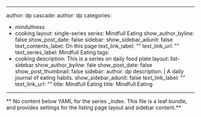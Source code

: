 
---
author: dp
cascade:
  author: dp
  categories:
  - mindullness
  - cooking
  layout: single-series
  series: Mindfull Eating
  show_author_byline: false
  show_post_date: false
  sidebar:
    show_sidebar_adunit: false
    text_contents_label: On this page
    text_link_label: ""
    text_link_url: ""
    text_series_label: Mindfull Eating
  tags:
  - cooking
description: This is a series on daily food plate
layout: list-sidebar
show_author_byline: fale
show_post_date: false
show_post_thumbnail: false
sidebar:
  author: dp
  description: |
    A daily journal of eating habits.
  show_sidebar_adunit: false
  text_link_label: ""
  text_link_url: ""
  title: Mindfull Eating
title: Mindfull Eating
---

** No content below YAML for the series _index. This file is a leaf bundle, and provides settings for the listing page layout and sidebar content.**
